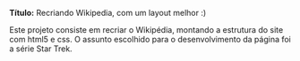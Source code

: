 **Título:** Recriando Wikipedia, com um layout melhor :)

Este projeto consiste em recriar o Wikipédia, montando a estrutura do site com html5 e css. O assunto escolhido para o desenvolvimento da página foi a série Star Trek.


